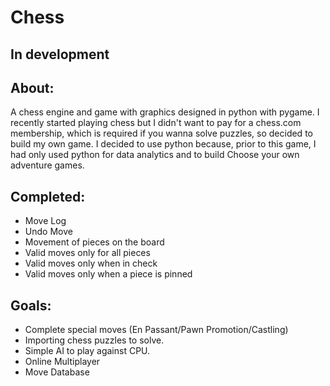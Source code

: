 # Chess
## In development

## About:

A chess engine and game with graphics designed in python with pygame. 
I recently started playing chess but I didn't want to pay for a chess.com membership, which is required if you wanna solve puzzles, so decided to build my own game.
I decided to use python because, prior to this game, I had only used python for data analytics and to build Choose your own adventure games.

## Completed:

* Move Log
* Undo Move
* Movement of pieces on the board
* Valid moves only for all pieces 
* Valid moves only when in check
* Valid moves only when a piece is pinned

## Goals:

* Complete special moves (En Passant/Pawn Promotion/Castling)
* Importing chess puzzles to solve.
* Simple AI to play against CPU.
* Online Multiplayer
* Move Database
